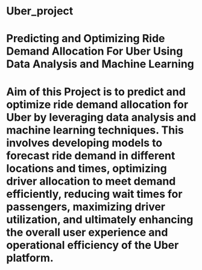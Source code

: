 # Uber_project
# Predicting and Optimizing Ride Demand Allocation For Uber Using Data Analysis and Machine Learning
# Aim of this Project is to predict and optimize ride demand allocation for Uber by leveraging data analysis and machine learning techniques. This involves developing models to forecast ride demand in different locations and times, optimizing driver allocation to meet demand efficiently, reducing wait times for passengers, maximizing driver utilization, and ultimately enhancing the overall user experience and operational efficiency of the Uber platform.
